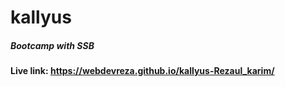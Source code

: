 # kallyus
##### Bootcamp with SSB
#### Live link: https://webdevreza.github.io/kallyus-Rezaul_karim/
